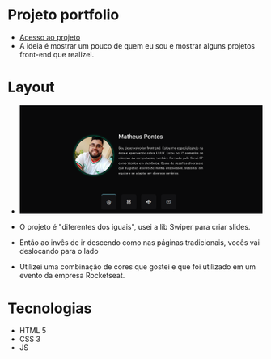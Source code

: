 # Projeto portfolio
- [Acesso ao projeto](https://matheuspontes.vercel.app/)
- A ideia é mostrar um pouco de quem eu sou e mostrar alguns projetos front-end que realizei.

# Layout 
- ![Imagem inicial da tela](image.png)

- O projeto é "diferentes dos iguais", usei a lib Swiper para criar slides. 
- Então ao invês de ir descendo como nas páginas tradicionais, vocês vai deslocando para o lado 
- Utilizei uma combinação de cores que gostei e que foi utilizado em um evento da empresa Rocketseat.

# Tecnologias
- HTML 5
- CSS 3
- JS

